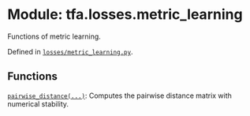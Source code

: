 <div itemscope itemtype="http://developers.google.com/ReferenceObject">
<meta itemprop="name" content="tfa.losses.metric_learning" />
<meta itemprop="path" content="Stable" />
</div>

# Module: tfa.losses.metric_learning

Functions of metric learning.



Defined in [`losses/metric_learning.py`](https://github.com/tensorflow/addons/tree/r0.3/tensorflow_addons/losses/metric_learning.py).

<!-- Placeholder for "Used in" -->


## Functions

[`pairwise_distance(...)`](../../tfa/losses/metric_learning/pairwise_distance.md): Computes the pairwise distance matrix with numerical stability.

